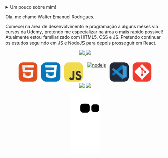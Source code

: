  <details>
 <summary>Um pouco sobre mim!
  
 Ola, me chamo Walter Emanuel Rodrigues.
  
 Comecei na área de desenvolvimento e programação a alguns mêses via cursos da Udemy, pretendo me especializar na área o mais rapido possivel!
  Atualmente estou familiarizado com HTML5, CSS e JS. Pretendo continuar os estudos seguindo em JS e NodeJS para depois prosseguir em React.
<!---
WaltRod/WaltRod is a ✨ special ✨ repository because its `README.md` (this file) appears on your GitHub profile.
You can click the Preview link to take a look at your changes.
--->

<div align="center">
  <a href="https://github.com/WaltRod">
  <img height="180em" src="https://github-readme-stats.vercel.app/api?username=WaltRod&show_icons=true&theme=synthwave&include_all_commits=true&count_private=true"/> 
  <img height="180em" src="https://github-readme-stats.vercel.app/api/top-langs/?username=WaltRod&layout=compact&langs_count=7&theme=synthwave"/>
   
</div>
<div align="center" style="display: inline_block"><br>
  <img src="https://github.com/tandpfun/skill-icons/raw/main/icons/HTML.svg" alt="HTML" height="60" style="vertical-align:top; margin:4px">
<img src="https://github.com/tandpfun/skill-icons/raw/main/icons/CSS.svg" alt="CSS" height="60" style="vertical-align:top; margin:4px">
<img src="https://github.com/tandpfun/skill-icons/raw/main/icons/JavaScript.svg" alt="Javascript" height="60" style="vertical-align:top; margin:4px">
<img src ="https://skillicons.dev/icons?i=nodejs" alt="nodejs" height="60" style="vertical-align:top; margin:4px">
<img src="https://github.com/tandpfun/skill-icons/raw/main/icons/VSCode-Dark.svg" alt="VS Code" height="60" style="vertical-align:top; margin:4px">
<img src="https://github.com/tandpfun/skill-icons/raw/main/icons/Git.svg" alt="Git" height="60" style="vertical-align:top; margin:4px">
</div>
  
<div align="center"> 
  <a href="https://www.instagram.com/wallt.dev/" target="_blank"><img src="https://img.shields.io/badge/-Instagram-%23E4405F?style=for-the-badge&logo=instagram&logoColor=white" target="_blank"></a> 
  <a href="https://www.linkedin.com/in/walter-emanuel-b42a4117b/" target="_blank"><img src="https://img.shields.io/badge/-LinkedIn-%230077B5?style=for-the-badge&logo=linkedin&logoColor=white" target="_blank"></a>
 
  ![Snake animation](https://github.com/WaltRod/WaltRod/blob/output/github-contribution-grid-snake.svg)
 
</div>
